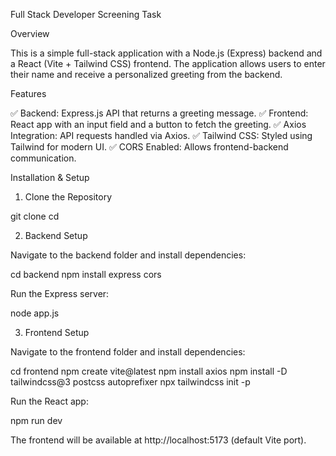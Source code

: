 Full Stack Developer Screening Task

Overview

This is a simple full-stack application with a Node.js (Express) backend and a React (Vite + Tailwind CSS) frontend. The application allows users to enter their name and receive a personalized greeting from the backend.

Features

✅ Backend: Express.js API that returns a greeting message.
✅ Frontend: React app with an input field and a button to fetch the greeting.
✅ Axios Integration: API requests handled via Axios.
✅ Tailwind CSS: Styled using Tailwind for modern UI.
✅ CORS Enabled: Allows frontend-backend communication.

Installation & Setup

1. Clone the Repository

git clone <repository-url>
cd <repository-folder>

2. Backend Setup

Navigate to the backend folder and install dependencies:

cd backend
npm install express cors

Run the Express server:

node app.js

3. Frontend Setup

Navigate to the frontend folder and install dependencies:

cd frontend
npm create vite@latest
npm install axios 
npm install -D tailwindcss@3 postcss autoprefixer
npx tailwindcss init -p

Run the React app:

npm run dev

The frontend will be available at http://localhost:5173 (default Vite port).
